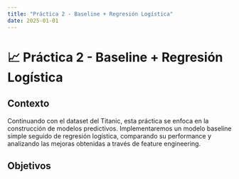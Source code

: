 ```yaml
---
title: "Práctica 2 - Baseline + Regresión Logística"
date: 2025-01-01
---
```


# 📈 Práctica 2 - Baseline + Regresión Logística

## Contexto

Continuando con el dataset del Titanic, esta práctica se enfoca en la construcción de modelos predictivos. Implementaremos un modelo baseline simple seguido de regresión logística, comparando su performance y analizando las mejoras obtenidas a través de feature engineering.

## Objetivos
